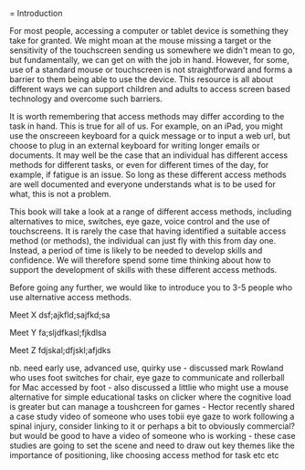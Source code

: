 = Introduction

For most people, accessing a computer or tablet device is something they
take for granted. We might moan at the mouse missing a target or the
sensitivity of the touchscreen sending us somewhere we didn't mean to
go, but fundamentally, we can get on with the job in hand. However, for
some, use of a standard mouse or touchscreen is not straightforward and
forms a barrier to them being able to use the device. This resource is
all about different ways we can support children and adults to access
screen based technology and overcome such barriers.

It is worth remembering that access methods may differ according to the
task in hand. This is true for all of us. For example, on an iPad, you
might use the onscreeen keyboard for a quick message or to input a web
url, but choose to plug in an external keyboard for writing longer
emails or documents. It may well be the case that an individual has
different access methods for different tasks, or even for different
times of the day, for example, if fatigue is an issue. So long as these
different access methods are well documented and everyone understands
what is to be used for what, this is not a problem.

This book will take a look at a range of different access methods,
including alternatives to mice, switches, eye gaze, voice control and
the use of touchscreens. It is rarely the case that having identified a
suitable access method (or methods), the individual can just fly with
this from day one. Instead, a period of time is likely to be needed to
develop skills and confidence. We will therefore spend some time
thinking about how to support the development of skills with these
different access methods.

Before going any further, we would like to introduce you to 3-5 people
who use alternative access methods.

Meet X dsf;ajkfld;sajfkd;sa

Meet Y fa;sljdfkasl;fjkdlsa

Meet Z fdjskal;dfjskl;afjdks

nb. need early use, advanced use, quirky use - discussed mark Rowland
who uses foot switches for chair, eye gaze to communicate and rollerball
for Mac accessed by foot - also discussed a littlie who might use a
mouse alternative for simple educational tasks on clicker where the
cognitive load is greater but can manage a toushcreen for games - Hector
recently shared a case study video of someone who uses tobii eye gaze to
work following a spinal injury, consider linking to it or perhaps a bit
to obviously commercial? but would be good to have a video of someone
who is working - these case studies are going to set the scene and need
to draw out key themes like the importance of positioning, like choosing
access method for task etc etc
